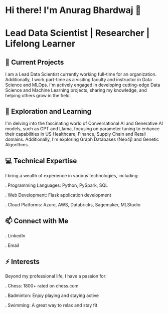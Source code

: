 # Hi there! I'm Anurag Bhardwaj 👋
# Lead Data Scientist | Researcher | Lifelong Learner

## 🔭 Current Projects
I am a Lead Data Scientist currently working full-time for an organization. Additionally, I work part-time as a visiting faculty and instructor in Data Science and MLOps. I'm actively engaged in developing cutting-edge Data Science and Machine Learning projects, sharing my knowledge, and helping others grow in the field.

## 🌱 Exploration and Learning
I'm delving into the fascinating world of Conversational AI and Generative AI models, such as GPT and Llama, focusing on parameter tuning to enhance their capabilities in US Healthcare, Finance, Supply Chain and Retail domains. Additionally, I'm exploring Graph Databases (Neo4j) and Genetic Algorithms.

## 💻 Technical Expertise
I bring a wealth of experience in various technologies, including:

. Programming Languages: Python, PySpark, SQL

. Web Development: Flask application development

. Cloud Platforms: Azure, AWS, Databricks, Sagemaker, MLStudio

## 📫 Connect with Me
. LinkedIn

. Email

## ⚡ Interests
Beyond my professional life, I have a passion for:

. Chess: 1800+ rated on chess.com

. Badminton: Enjoy playing and staying active

. Swimming: A great way to relax and stay fit
